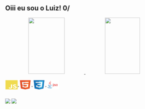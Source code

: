  ## Oiii eu sou o Luiz! 0/
<div align="center">
  <a href="https://github.com/LuizFelipeSchroderMarcon">
  <img width="48%" height="180em" width="500" src="https://github-readme-stats.vercel.app/api?username=LuizFelipeSchroderMarcon&show_icons=true&theme=dark&include_all_commits=true&count_private=true"/>
  <img width="47%" height="180em"  width="500" src="https://github-readme-stats.vercel.app/api/top-langs/?username=LuizFelipeSchroderMarcon&layout=compact&langs_count=7&theme=dark"/>
</div>
<div style="display: inline_block"><br>
  <img align="center" alt="luiz-Js" height="30" width="40" src="https://raw.githubusercontent.com/devicons/devicon/master/icons/javascript/javascript-plain.svg">
  <img align="center" alt="luiz-HTML" height="30" width="40" src="https://raw.githubusercontent.com/devicons/devicon/master/icons/html5/html5-original.svg">
  <img align="center" alt="luiz-CSS" height="30" width="40" src="https://raw.githubusercontent.com/devicons/devicon/master/icons/css3/css3-original.svg">
  <img align="center" alt="luiz-java" height="30" width="40" src="https://github.com/LuizFelipeSchroderMarcon/LuizFelipeSchroderMarcon/blob/main/java-logo.jpg">
 
  ##
 
<div>
  <a href = "mailto:lschrodermarcon@gmail.com"><img src="https://img.shields.io/badge/-Gmail-%23333?style=for-the-badge&logo=gmail&logoColor=white" target="_blank"></a>
  <a href="https://www.linkedin.com/in/luiz-felipe-schroder-marcon/" target="_blank"><img src="https://img.shields.io/badge/-LinkedIn-%230077B5?style=for-the-badge&logo=linkedin&logoColor=white" target="_blank"></a>
 

  
</div>
 
 
